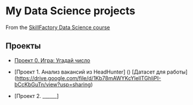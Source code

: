# My Data Science projects

From the [SkillFactory Data Science course](https://skillfactory.ru/data-scientist-pro)

## Проекты

* [Проект 0. Игра: Угадай число](https://github.com/Natalya17041986/Nata_project/tree/main/project_0)
* [Проект 1. Анализ вакансий из HeadHunter] () [Датасет для работы] (https://drive.google.com/file/d/1Kb78mAWYKcYlellTGhIjPI-bCcKbGuTn/view?usp=sharing)

* [Проект 2. ______]
